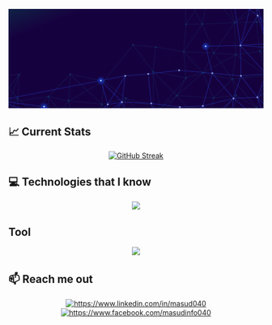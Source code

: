 ![An old rock in the desert](https://raw.githubusercontent.com/masud040/masud040/main/Untitled.png)

## **📈 Current Stats**

<div style="text-align: center">
  <a href="https://git.io/streak-stats">
    <img src="https://github-readme-streak-stats.herokuapp.com?user=masud040&theme=shadow-purple" alt="GitHub Streak">
  </a>
</div>

## **💻 Technologies that I know**

<p align="center">
  <a href="https://skillicons.dev">
    <img src="https://skillicons.dev/icons?i=html,css,javascript,tailwind,bootstrap,react,firebase,nodejs,express,mongo" />
  </a>
</p>

## **Tool**

<p align="center">
  <a href="https://skillicons.dev">
    <img src="https://skillicons.dev/icons?i=vscode,git,github,figma,vite" >
  </a>
</p>

## **📫 Reach me out**

<p align="center">
<a href="https://linkedin.com/in/https://www.linkedin.com/in/masud040" target="blank"><img align="center" src="https://raw.githubusercontent.com/rahuldkjain/github-profile-readme-generator/master/src/images/icons/Social/linked-in-alt.svg" alt="https://www.linkedin.com/in/masud040" height="30" width="40" /></a>
<a href="https://fb.com/https://www.facebook.com/masudinfo040" target="blank"><img align="center" src="https://raw.githubusercontent.com/rahuldkjain/github-profile-readme-generator/master/src/images/icons/Social/facebook.svg" alt="https://www.facebook.com/masudinfo040" height="30" width="40" /></a>
</p>
